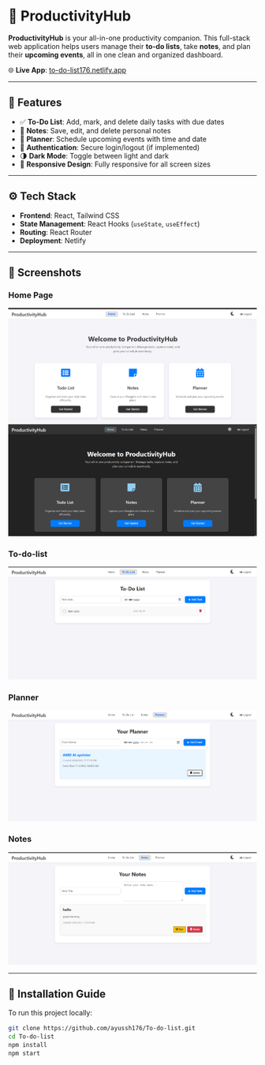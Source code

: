 # 🧠 ProductivityHub

**ProductivityHub** is your all-in-one productivity companion. This full-stack web application helps users manage their **to-do lists**, take **notes**, and plan their **upcoming events**, all in one clean and organized dashboard.

🌐 **Live App**: [to-do-list176.netlify.app](https://to-do-list176.netlify.app/)

---

## 📌 Features

- ✅ **To-Do List**: Add, mark, and delete daily tasks with due dates
- 📝 **Notes**: Save, edit, and delete personal notes
- 📅 **Planner**: Schedule upcoming events with time and date
- 🔐 **Authentication**: Secure login/logout (if implemented)
- 🌗 **Dark Mode**: Toggle between light and dark
- 📱 **Responsive Design**: Fully responsive for all screen sizes

---

## ⚙️ Tech Stack

- **Frontend**: React, Tailwind CSS
- **State Management**: React Hooks (`useState`, `useEffect`)
- **Routing**: React Router
- **Deployment**: Netlify

---

## 📸 Screenshots

###  Home Page
![Home](./screenshots/Home.png)
![Dark mode](./screenshots/home1.png)

### To-do-list
![To-Do-List](./screenshots/to-do-list.png)

### Planner
![Planner](./screenshots/planner.png)

### Notes
![Notes](./screenshots/notes.png)

---

## 🧰 Installation Guide

To run this project locally:

```bash
git clone https://github.com/ayussh176/To-do-list.git
cd To-do-list
npm install
npm start
